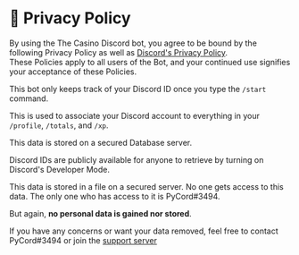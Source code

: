 # 📃 Privacy Policy

By using the The Casino Discord bot, you agree to be bound by the following Privacy Policy as well as [Discord's Privacy Policy](https://discord.com/privacy-policy). \
These Policies apply to all users of the Bot, and your continued use signifies your acceptance of these Policies.

This bot only keeps track of your Discord ID once you type the `/start` command.&#x20;

This is used to associate your Discord account to everything in your `/profile`, `/totals`, and `/xp`.&#x20;

This data is stored on a secured Database server.&#x20;

Discord IDs are publicly available for anyone to retrieve by turning on Discord's Developer Mode.&#x20;

This data is stored in a file on a secured server. No one gets access to this data. The only one who has access to it is PyCord#3494.&#x20;

But again, **no personal data is gained nor stored**.&#x20;

If you have any concerns or want your data removed, feel free to contact PyCord#3494 or join the [support server](https://discord.gg/ggUksVN)&#x20;
